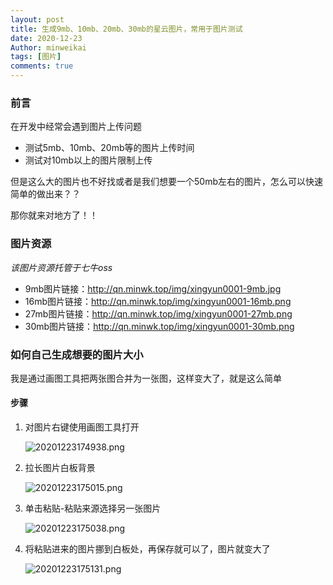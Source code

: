 ```yaml
---
layout: post
title: 生成9mb、10mb、20mb、30mb的星云图片，常用于图片测试
date: 2020-12-23
Author: minweikai
tags: [图片]
comments: true
---
```


### 前言

在开发中经常会遇到图片上传问题

- 测试5mb、10mb、20mb等的图片上传时间
- 测试对10mb以上的图片限制上传

但是这么大的图片也不好找或者是我们想要一个50mb左右的图片，怎么可以快速简单的做出来？？

那你就来对地方了！！

### 图片资源

*该图片资源托管于七牛oss*

- 9mb图片链接：http://qn.minwk.top/img/xingyun0001-9mb.jpg
- 16mb图片链接：http://qn.minwk.top/img/xingyun0001-16mb.png
- 27mb图片链接：http://qn.minwk.top/img/xingyun0001-27mb.png
- 30mb图片链接：http://qn.minwk.top/img/xingyun0001-30mb.png

### 如何自己生成想要的图片大小

我是通过画图工具把两张图合并为一张图，这样变大了，就是这么简单

#### 步骤

1. 对图片右键使用画图工具打开

   ![20201223174938.png](http://qn.minwk.top/img/20201223174938.png)

2. 拉长图片白板背景

   ![20201223175015.png](http://qn.minwk.top/img/20201223175015.png)

3. 单击粘贴-粘贴来源选择另一张图片

   ![20201223175038.png](http://qn.minwk.top/img/20201223175038.png)

4. 将粘贴进来的图片挪到白板处，再保存就可以了，图片就变大了

   ![20201223175131.png](http://qn.minwk.top/img/20201223175131.png)
